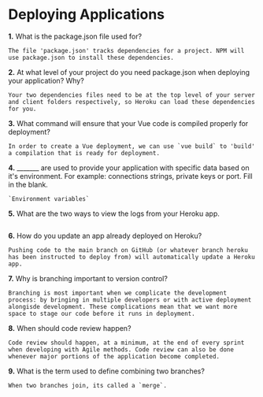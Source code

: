 # Deploying Applications

**1.** What is the package.json file used for?
<!-- enter you answer in the space below -->
```
The file 'package.json' tracks dependencies for a project. NPM will use package.json to install these dependencies.
``` 
**2.** At what level of your project do you need package.json when deploying your application? Why?
<!-- enter you answer in the space below -->
```
Your two dependencies files need to be at the top level of your server and client folders respectively, so Heroku can load these dependencies for you.
```
**3.** What command will ensure that your Vue code is compiled properly for deployment?
<!-- enter you answer in the space below -->
```
In order to create a Vue deployment, we can use `vue build` to 'build' a compilation that is ready for deployment.
```
**4.** _______ are used to provide your application with specific data based on it's environment. For example: connections strings, private keys or port. Fill in the blank.
<!-- enter you answer in the space below -->
```
`Environment variables`
```
**5.** What are the two ways to view the logs from your Heroku app.
<!-- enter you answer in the space below -->
```

```
**6.** How do you update an app already deployed on Heroku?
<!-- enter you answer in the space below -->
```
Pushing code to the main branch on GitHub (or whatever branch heroku has been instructed to deploy from) will automatically update a Heroku app.
```
**7.** Why is branching important to version control?
<!-- enter you answer in the space below -->
```
Branching is most important when we complicate the development process: by bringing in multiple developers or with active deployment alongisde development. These complications mean that we want more space to stage our code before it runs in deployment.
```
**8.** When should code review happen?
<!-- enter you answer in the space below -->
```
Code review should happen, at a minimum, at the end of every sprint when developing with Agile methods. Code review can also be done whenever major portions of the application become completed.
```
**9.** What is the term used to define combining two branches?
<!-- enter you answer in the space below -->
```
When two branches join, its called a `merge`.
```
